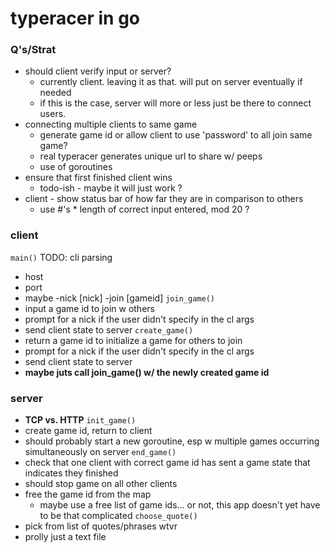 # typeracer in go

### Q's/Strat
- should client verify input or server?
  - currently client. leaving it as that. will put on server eventually if needed
  - if this is the case, server will more or less just be there to connect users.
- connecting multiple clients to same game
  - generate game id or allow client to use 'password' to all join same game?
  - real typeracer generates unique url to share w/ peeps
  - use of goroutines
- ensure that first finished client wins
  - todo-ish - maybe it will just work ?
- client - show status bar of how far they are in comparison to others
  - use #'s * length of correct input entered, mod 20 ?

### client

`main()`
TODO: cli parsing
- host
- port
- maybe -nick [nick] -join [gameid]
`join_game()`
- input a game id to join w others
- prompt for a nick if the user didn't specify in the cl args
- send client state to server
`create_game()`
- return a game id to initialize a game for others to join
- prompt for a nick if the user didn't specify in the cl args
- send client state to server
- **maybe juts call join_game() w/ the newly created game id**


### server

- **TCP vs. HTTP**
`init_game()`
- create game id, return to client
- should probably start a new goroutine, esp w multiple games occurring simultaneously on server
`end_game()`
- check that one client with correct game id has sent a game state that indicates they finished
- should stop game on all other clients
- free the game id from the map
  - maybe use a free list of game ids... or not, this app doesn't yet have to be that complicated
`choose_quote()`
- pick from list of quotes/phrases wtvr
- prolly just a text file
